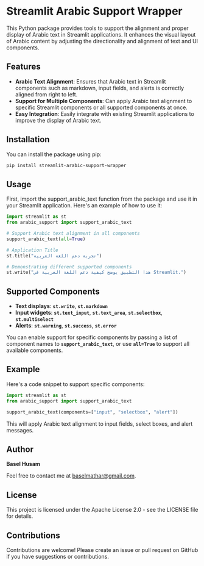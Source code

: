 # Streamlit Arabic Support Wrapper

This Python package provides tools to support the alignment and proper display of Arabic text in Streamlit applications. It enhances the visual layout of Arabic content by adjusting the directionality and alignment of text and UI components.

## Features

- **Arabic Text Alignment**: Ensures that Arabic text in Streamlit components such as markdown, input fields, and alerts is correctly aligned from right to left.
- **Support for Multiple Components**: Can apply Arabic text alignment to specific Streamlit components or all supported components at once.
- **Easy Integration**: Easily integrate with existing Streamlit applications to improve the display of Arabic text.

## Installation

You can install the package using pip:

```bash
pip install streamlit-arabic-support-wrapper
```

## Usage
First, import the support_arabic_text function from the package and use it in your Streamlit application. Here's an example of how to use it:

```python
import streamlit as st
from arabic_support import support_arabic_text

# Support Arabic text alignment in all components
support_arabic_text(all=True)

# Application Title
st.title("تجربة دعم اللغة العربية")

# Demonstrating different supported components
st.write("هذا التطبيق يوضح كيفية دعم اللغة العربية في Streamlit.")
```

## Supported Components

- **Text displays**: **`st.write`**, **`st.markdown`**
- **Input widgets**: **`st.text_input`**, **`st.text_area`**, **`st.selectbox`**, **`st.multiselect`**
- **Alerts**: **`st.warning`**, **`st.success`**, **`st.error`**


You can enable support for specific components by passing a list of component names to **`support_arabic_text`**, or use **`all=True`** to support all available components.

## Example
Here's a code snippet to support specific components:

```python
import streamlit as st
from arabic_support import support_arabic_text

support_arabic_text(components=["input", "selectbox", "alert"])
```
This will apply Arabic text alignment to input fields, select boxes, and alert messages.

## Author

**Basel Husam**

Feel free to contact me at baselmathar@gmail.com.


## License
This project is licensed under the Apache License 2.0 - see the LICENSE file for details.

## Contributions
Contributions are welcome! Please create an issue or pull request on GitHub if you have suggestions or contributions.
